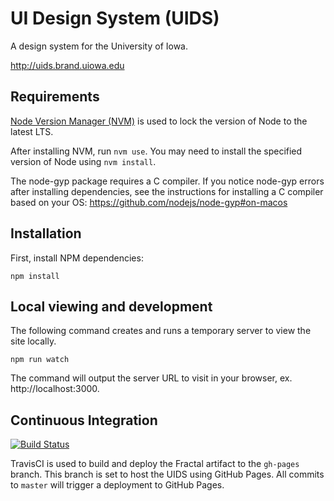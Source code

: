 # UI Design System (UIDS)
A design system for the University of Iowa.

http://uids.brand.uiowa.edu

## Requirements
[Node Version Manager (NVM)](https://github.com/nvm-sh/nvm) is used to lock the version of Node to the latest LTS.

After installing NVM, run `nvm use`. You may need to install the specified version of Node using `nvm install`.

The node-gyp package requires a C compiler. If you notice node-gyp errors after installing dependencies, see the instructions for installing a C compiler based on your OS: https://github.com/nodejs/node-gyp#on-macos

## Installation
First, install NPM dependencies:
```
npm install
```

## Local viewing and development
The following command creates and runs a temporary server to view the site locally.
```
npm run watch
```
The command will output the server URL to visit in your browser, ex. http://localhost:3000.

## Continuous Integration
[![Build Status](https://travis-ci.com/uiowa/uids.svg?branch=master)](https://travis-ci.com/uiowa/uids)

TravisCI is used to build and deploy the Fractal artifact to the `gh-pages` branch. This branch is set to host the UIDS using GitHub Pages. All commits to `master` will trigger a deployment to GitHub Pages.


